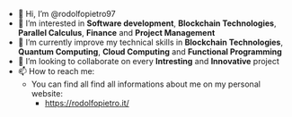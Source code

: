 - 👋 Hi, I’m @rodolfopietro97
- 👀 I’m interested in **Software development**, **Blockchain Technologies**, **Parallel Calculus**, **Finance** and **Project Management**
- 🌱 I’m currently improve my technical skills in **Blockchain Technologies**, **Quantum Computing**, **Cloud Computing** and **Functional Programming**
- 💞️ I’m looking to collaborate on every **Intresting** and **Innovative** project
- 📫 How to reach me:
   * You can find all find all informations about me on my personal website: 
      * https://rodolfopietro.it/

<!---
rodolfopietro97/rodolfopietro97 is a ✨ special ✨ repository because its `README.md` (this file) appears on your GitHub profile.
You can click the Preview link to take a look at your changes.
--->
